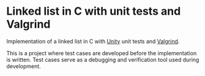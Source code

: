 # Linked list in C with unit tests and Valgrind

Implementation of a linked list in C with [Unity](https://github.com/ThrowTheSwitch/Unity) unit tests and [Valgrind](http://valgrind.org/).

This is a project where test cases are developed before the implementation is written. Test cases serve as a debugging and verification tool used during development.
